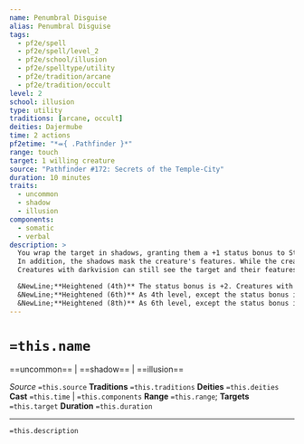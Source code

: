 ```yaml
---
name: Penumbral Disguise
alias: Penumbral Disguise
tags:
  - pf2e/spell
  - pf2e/spell/level_2
  - pf2e/school/illusion
  - pf2e/spelltype/utility
  - pf2e/tradition/arcane
  - pf2e/tradition/occult
level: 2
school: illusion
type: utility
traditions: [arcane, occult]
deities: Dajermube
time: 2 actions
pf2etime: "*⬺{ .Pathfinder }*"
range: touch
target: 1 willing creature
source: "Pathfinder #172: Secrets of the Temple-City"
duration: 10 minutes
traits:
  - uncommon
  - shadow
  - illusion
components:
  - somatic
  - verbal
description: >
  You wrap the target in shadows, granting them a +1 status bonus to Stealth checks to Hide while in dim light or darkness.
  In addition, the shadows mask the creature's features. While the creature is in dim light or darkness, other creatures must succeed at a Seek action against the spell's DC to discern details about the target's appearance. For example, without using Seek, other creatures can determine the target's general shape (such as humanoid), but they would need to Seek to determine the target's precise appearance or any other identifying information.
  Creatures with darkvision can still see the target and their features normally. The target's normal appearance is revealed in bright light.

  &NewLine;**Heightened (4th)** The status bonus is +2. Creatures with darkvision can no longer discern details about the target while the target is in dim light or darkness without Seeking, though creatures with greater darkvision can still determine these details.
  &NewLine;**Heightened (6th)** As 4th level, except the status bonus is +3 and creatures without darkvision can't determine even general details about the target while the target is in dim light or darkness unless they successfully Seek the target; these creatures see a vague shadow instead. Even on a successful Seek, they only determine general features, though they can see details on a critical success.
  &NewLine;**Heightened (8th)** As 6th level, except the status bonus is +4 and even creatures with greater darkvision must Seek to discern details about the target while the target is in dim light or darkness.
---
```

# `=this.name`
==uncommon== | ==shadow== | ==illusion==

*Source* `=this.source`
**Traditions** `=this.traditions`
**Deities** `=this.deities`
**Cast** `=this.time` | `=this.components`
**Range** `=this.range`; **Targets** `=this.target`
**Duration** `=this.duration`

***
`=this.description`